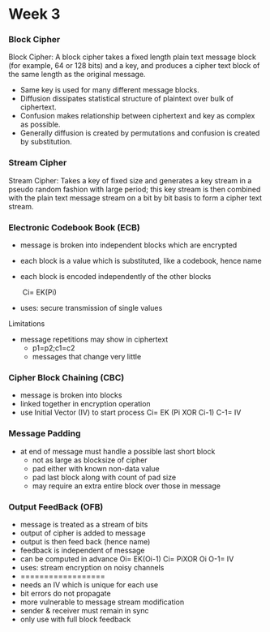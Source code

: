 # Week 3











### Block Cipher

Block Cipher: A block cipher takes a fixed length plain text message block (for example, 64 or 128 bits) and a key, and produces a cipher text block of the same length as the original message.

* Same key is used for many different message blocks.
* Diffusion dissipates statistical structure of plaintext over bulk of ciphertext.
* Confusion makes relationship between ciphertext and key as complex as possible.
* Generally diffusion is created by permutations and confusion is created by substitution.

### Stream Cipher

Stream Cipher: Takes a key of fixed size and generates a key stream in a pseudo random fashion with large period; this key stream is then combined with the plain text message stream on a bit by bit basis to form a cipher text stream.







### Electronic Codebook Book (ECB)

* message is broken into independent blocks which are encrypted

* each block is a value which is substituted, like a codebook, hence name

* each block is encoded independently of the other blocks

  ​	Ci= EK(Pi)

* uses: secure transmission of single values

Limitations

* message repetitions may show in ciphertext
  * p1=p2;c1=c2
  * messages that change very little



### Cipher Block Chaining (CBC)

* message is broken into blocks
* linked together in encryption operation
* use Initial Vector (IV) to start process
  Ci= EK (Pi  XOR Ci-1)
  C-1= IV



### Message Padding

* at end of message must handle a possible last short block
  * not as large as blocksize of cipher
  * pad either with known non-data value
  * pad last block along with count of pad size
  * may require an extra entire block over those in message





### Output FeedBack (OFB)

* message is treated as a stream of bits
* output of cipher is added to message
* output is then feed back (hence name)
* feedback is independent of message
* can be computed in advance
  Oi= EK(Oi-1)
  Ci= PiXOR Oi
  O-1= IV
* uses: stream encryption on noisy channels
* ==================
* needs an IV which is unique for each use
* bit errors do not propagate
* more vulnerable to message stream modification
* sender & receiver must remain in sync
* only use with full block feedback